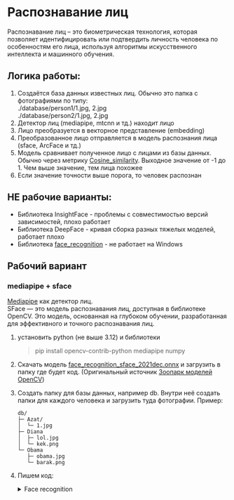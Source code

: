 # Распознавание лиц
Распознавание лиц – это биометрическая технология, которая позволяет идентифицировать или подтвердить личность человека по особенностям его лица, используя алгоритмы искусственного интеллекта и машинного обучения.  
## Логика работы:  
1. Создаётся база данных известных лиц. Обычно это папка с фотографиями по типу:   
./database/person1/1.jpg, 2.jpg   
./database/person2/1.jpg, 2.jpg     
2. Детектор лиц (mediapipe, mtcnn и тд.) находит лицо
3. Лицо преобразуется в векторное представление (embedding)
4. Преобразованное лицо отправляется в модель распознания лица (sface, ArcFace и тд.)
5. Модель сравнивает полученное лицо с лицами из базы данных. Обычно через метрику [Cosine_similarity](https://en.wikipedia.org/wiki/Cosine_similarity). Выходное значение от -1 до 1. Чем выше значение, тем лица похожее
6. Если значение точности выше порога, то человек распознан

## НЕ рабочие варианты:  
- Библиотека InsightFace - проблемы с совместимостью версий зависимостей, плохо работает   
- Библиотека DeepFace - кривая сборка разных тяжелых моделей, работает плохо   
- Библиотека [face_recognition](https://github.com/ageitgey/face_recognition) - не работает на Windows   

## Рабочий вариант
### mediapipe + sface
[Mediapipe](mediapipe.md) как детектор лиц.  
SFace — это модель распознавания лиц, доступная в библиотеке OpenCV. Это модель, основанная на глубоком обучении, разработанная для эффективного и точного распознавания лиц.

1. установить python (не выше 3.12) и библиотеки 
   > pip install opencv-contrib-python mediapipe numpy
2. Скачать модель [face_recognition_sface_2021dec.onnx](https://github.com/opencv/opencv_zoo/raw/refs/heads/main/models/face_recognition_sface/face_recognition_sface_2021dec.onnx) и загрузить в папку где будет код. (Оригинальный источник [Зоопарк моделей OpenCV](https://github.com/opencv/opencv_zoo))
3. Создать папку для базы данных, например db. Внутри неё создать папки для каждого человека и загрузить туда фотографии. Пример:

    ```
    db/
    ├─ Azat/
    │  └─ 1.jpg
    ├─ Diana
    │  ├─ lol.jpg
    │  └─ kek.png
    └─ Obama
       ├─ obama.jpg
       └─ barak.png
    ```

4. Пишем код:

    <details>
    <summary>Face recognition</summary>
   
   ``````
    
    import os, time, cv2, numpy as np, mediapipe as mp
    from pathlib import Path
    
    DB_PATH    = "./db"   
    SFACE_ONNX = "./face_recognition_sface_2021dec.onnx"
    THRESH     = 0.363  
    
    recognizer = cv2.FaceRecognizerSF_create(SFACE_ONNX, "")
    mesh = mp.solutions.face_mesh.FaceMesh(static_image_mode=False,
                                                                           max_num_faces=10,
                                                                           refine_landmarks=True,
                                                                           min_detection_confidence=0.5,
                                                                           min_tracking_confidence=0.5)
    
    def list_images(root):        #создаем список фото
        exts = (".jpg",".jpeg",".png",".bmp",".webp")
        for d in sorted(Path(root).iterdir()):
            if d.is_dir():
                for p in d.rglob("*"):
                    if p.suffix.lower() in exts:
                        yield d.name, str(p)
    
    def mesh_5pts(lm, w, h):   #facemesh переводим в sface
        L = lm.landmark
        def px(i): return (int(L[i].x*w), int(L[i].y*h))
        
        re = tuple(np.mean([px(33), px(133)], axis=0).astype(int))    # right eye center
        le = tuple(np.mean([px(263), px(362)], axis=0).astype(int))  # left eye center
        nt = px(1)                                                                              # nose tip
        rmc = px(61)                                                                         # right mouth corner
        lmc = px(291)                                                                       # left mouth corner
        
        xs = [re[0], le[0], nt[0], rmc[0], lmc[0]]
        ys = [re[1], le[1], nt[1], rmc[1], lmc[1]]                                  #координаты 5 точек
        x, y = max(0, min(xs)), max(0, min(ys))                              #находим крайние точки
        wbb, hbb = max(xs)-x+1, max(ys)-y+1                               #находим ширину и высоту 
        cx, cy = x + wbb//2, y + hbb//2                                              #находим центр                                              
        scale = 1.8                                                                           
        nw, nh = int(wbb*scale), int(hbb*scale)                              #увеличиваем масштаб коробки
        x = max(0, cx - nw//2)
        y = max(0, cy - nh//2)
        x2 = min(w-1, x + nw)
        y2 = min(h-1, y + nh)
        wbb, hbb = x2 - x, y2 - y
    
        row = np.array([[x, y, wbb, hbb,
                         re[0], re[1], le[0], le[1], nt[0], nt[1],
                         rmc[0], rmc[1], lmc[0], lmc[1]]], dtype=np.float32)
        return row, (x, y, wbb, hbb)
    
    def embed_from_img(img):    #преобразуем кадр в векторное предствление
        h, w = img.shape[:2]
        res = mesh.process(cv2.cvtColor(img, cv2.COLOR_BGR2RGB))
        out = []
        if res.multi_face_landmarks:
            for lm in res.multi_face_landmarks:
                row, (x,y,wb,hb) = mesh_5pts(lm, w, h)
                try:
                    face = recognizer.alignCrop(img, row)
                except Exception:
                    x2, y2 = min(w-1, x+wb), min(h-1, y+hb)
                    face = img[y:y2, x:x2].copy()
                feat = recognizer.feature(face)
                out.append((feat, (x,y,wb,hb)))
        return out
    
    gallery = {}
    for label, path in list_images(DB_PATH):     #создаём галерею из фото в базе данных
        img = cv2.imread(path)
        if img is None: continue
        fb = embed_from_img(img)
        if not fb: continue
        feat, _ = fb[0]
        gallery.setdefault(label, []).append(feat)
    
    labels = sorted(gallery.keys())
    G = []
    for k in labels:
        M = np.mean(np.vstack(gallery[k]), axis=0)
        M = M / max(np.linalg.norm(M), 1e-9)
        G.append(M)
    G = np.vstack(G).astype(np.float32)  # [N,512]
    
    
    cap = cv2.VideoCapture(0, cv2.CAP_DSHOW)
    cv2.namedWindow("MP+SFace", cv2.WINDOW_NORMAL)
    cv2.resizeWindow("MP+SFace", 640, 480)
    ema_fps = 0.0
    
    while cv2.waitKey(1) != 27:
        ok, frame = cap.read()
        if not ok: break
        t0 = time.perf_counter()
    
        fb = embed_from_img(frame)
        for feat, (x,y,wb,hb) in fb:                                             #сравниваем лица
            q = feat / max(np.linalg.norm(feat), 1e-9)
            sims = (G @ q.ravel()).astype(np.float32)  # cosine similarity
            i = int(np.argmax(sims))
            s = float(sims[i])
            
            name = labels[i] if s >= THRESH else "unknown"    #пишем имя если нашли
            cv2.rectangle(frame, (x,y), (x+wb, y+hb), (0,255,0), 2)
            cv2.putText(frame, f"{name} ({s:.2f})", (x, max(0,y-7)), cv2.FONT_HERSHEY_SIMPLEX, 0.6, (0,255,0), 2, cv2.LINE_AA)
    
        dt = max(time.perf_counter() - t0, 1e-6)
        ema_fps = (ema_fps*0.9 + 0.1*(1.0/dt)) if ema_fps else 1.0/dt   #Считаем фпс
        
        cv2.putText(frame, f"FPS: {ema_fps:.1f}", (10,30), cv2.FONT_HERSHEY_SIMPLEX, 1.0, (255,255,255), 2)  #Выводим фпс
        
        cv2.imshow("MP+SFace", frame) #вывод изображения
    
    cap.release(); cv2.destroyAllWindows()
        
    ``````
    
    </details>
    <br>